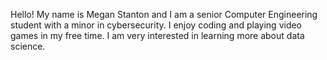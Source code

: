 Hello! My name is Megan Stanton and I am a senior Computer Engineering student with a minor in cybersecurity. I enjoy coding and playing video games in my free time. I am very interested in learning more about data science.
